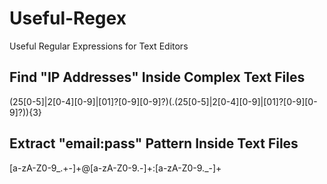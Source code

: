 # Useful-Regex
Useful Regular Expressions for Text Editors

## Find "IP Addresses" Inside Complex Text Files

(25[0-5]|2[0-4][0-9]|[01]?[0-9][0-9]?)(.(25[0-5]|2[0-4][0-9]|[01]?[0-9][0-9]?)){3}

## Extract "email:pass" Pattern Inside Text Files

[a-zA-Z0-9_.+-]+@[a-zA-Z0-9.-]+:[a-zA-Z0-9._-]+

